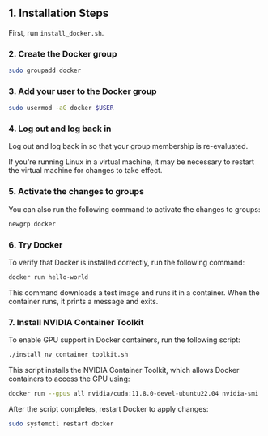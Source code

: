 ## 1. Installation Steps

First, run `install_docker.sh`.

### 2. Create the Docker group

```sh
sudo groupadd docker
```

### 3. Add your user to the Docker group

```sh
sudo usermod -aG docker $USER
```

### 4. Log out and log back in

Log out and log back in so that your group membership is re-evaluated.

If you're running Linux in a virtual machine, it may be necessary to restart the virtual machine for changes to take effect.

### 5. Activate the changes to groups

You can also run the following command to activate the changes to groups:

```sh
newgrp docker
```

### 6. Try Docker

To verify that Docker is installed correctly, run the following command:

```sh
docker run hello-world
```

This command downloads a test image and runs it in a container. When the container runs, it prints a message and exits.

### 7. Install NVIDIA Container Toolkit

To enable GPU support in Docker containers, run the following script:

```sh
./install_nv_container_toolkit.sh
```

This script installs the NVIDIA Container Toolkit, which allows Docker containers to access the GPU using:

```sh
docker run --gpus all nvidia/cuda:11.8.0-devel-ubuntu22.04 nvidia-smi
```

After the script completes, restart Docker to apply changes:

```sh
sudo systemctl restart docker
```